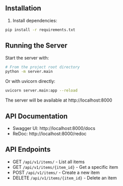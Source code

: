 
## Installation

1. Install dependencies:

```bash
pip install -r requirements.txt
```

## Running the Server

Start the server with:

```bash
# From the project root directory
python -m server.main
```

Or with uvicorn directly:

```bash
uvicorn server.main:app --reload
```

The server will be available at http://localhost:8000

## API Documentation

- Swagger UI: http://localhost:8000/docs
- ReDoc: http://localhost:8000/redoc

## API Endpoints

- GET `/api/v1/items/` - List all items
- GET `/api/v1/items/{item_id}` - Get a specific item
- POST `/api/v1/items/` - Create a new item
- DELETE `/api/v1/items/{item_id}` - Delete an item
